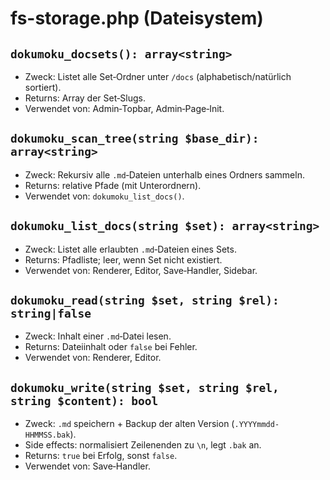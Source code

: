 # fs-storage.php (Dateisystem)

## `dokumoku_docsets(): array<string>`
- Zweck: Listet alle Set‑Ordner unter `/docs` (alphabetisch/natürlich sortiert).
- Returns: Array der Set‑Slugs.
- Verwendet von: Admin‑Topbar, Admin‑Page‑Init.

## `dokumoku_scan_tree(string $base_dir): array<string>`
- Zweck: Rekursiv alle `.md`‑Dateien unterhalb eines Ordners sammeln.
- Returns: relative Pfade (mit Unterordnern).
- Verwendet von: `dokumoku_list_docs()`.

## `dokumoku_list_docs(string $set): array<string>`
- Zweck: Listet alle erlaubten `.md`‑Dateien eines Sets.
- Returns: Pfadliste; leer, wenn Set nicht existiert.
- Verwendet von: Renderer, Editor, Save‑Handler, Sidebar.

## `dokumoku_read(string $set, string $rel): string|false`
- Zweck: Inhalt einer `.md`‑Datei lesen.
- Returns: Dateiinhalt oder `false` bei Fehler.
- Verwendet von: Renderer, Editor.

## `dokumoku_write(string $set, string $rel, string $content): bool`
- Zweck: `.md` speichern + Backup der alten Version (`.YYYYmmdd-HHMMSS.bak`).
- Side effects: normalisiert Zeilenenden zu `\n`, legt `.bak` an.
- Returns: `true` bei Erfolg, sonst `false`.
- Verwendet von: Save‑Handler.
